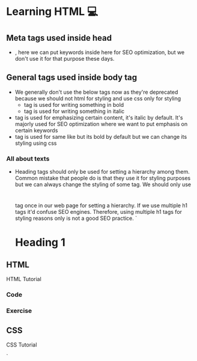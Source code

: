 # Learning HTML 💻

## Meta tags used inside head

- <meta name="keywords" content="Learning, HTML" />, here we can put keywords inside here for SEO optimization, but we don't use it for that purpose these days.

## General tags used inside body tag

- We generally don't use the below tags now as they're deprecated because we should not html for styling and use css only for styling
  - <b></b> tag is used for writing something in bold
  - <i></i> tag is used for writing something in italic
- <em></em> tag is used for emphasizing certain content, it's italic by default. It's majorly used for SEO optimization where we want to put emphasis on certain keywords
- <strong></strong> tag is used for same like <em></em> but its bold by default but we can change its styling using css

### All about texts

- Heading tags should only be used for setting a hierarchy among them. Common mistake that people do is that they use it for styling purposes but we can always change the styling of some tag. We should only use <h1></h1> tag once in our web page for setting a hierarchy. If we use multiple h1 tags it'd confuse SEO engines. Therefore, using multiple h1 tags for styling reasons only is not a good SEO practice.
`<h1>Heading 1</h1>
<h2>HTML</h2>
<p>HTML Tutorial</p>
<h3>Code</h3>
<h3>Exercise</h3>
<h2>CSS</h2>
<p>CSS Tutorial</p>`
